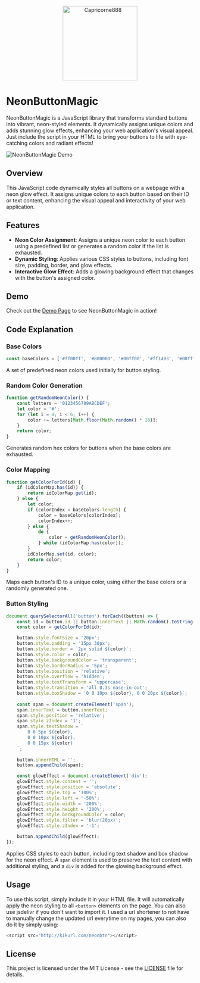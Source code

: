 <p align="center">
  <img src="http://checkthese.com/img/IMG_0160.PNG?3" alt="Capricorne888" width="200" height="200">
</p>

# NeonButtonMagic
NeonButtonMagic is a JavaScript library that transforms standard buttons into vibrant, neon-styled elements. It dynamically assigns unique colors and adds stunning glow effects, enhancing your web application's visual appeal. Just include the script in your HTML to bring your buttons to life with eye-catching colors and radiant effects!

![NeonButtonMagic Demo](http://checkthese.com/img/NeonButtonMagic.jpg)


## Overview

This JavaScript code dynamically styles all buttons on a webpage with a neon glow effect. It assigns unique colors to each button based on their ID or text content, enhancing the visual appeal and interactivity of your web application.

## Features

- **Neon Color Assignment**: Assigns a unique neon color to each button using a predefined list or generates a random color if the list is exhausted.
- **Dynamic Styling**: Applies various CSS styles to buttons, including font size, padding, border, and glow effects.
- **Interactive Glow Effect**: Adds a glowing background effect that changes with the button's assigned color.

## Demo

Check out the [Demo Page](http://checkthese.com/demo/NeonButtonMagic/) to see NeonButtonMagic in action!

## Code Explanation

### Base Colors

```javascript
const baseColors = ['#ff00ff', '#800080', '#00ff00', '#ff1493', '#00ffff'];
```

A set of predefined neon colors used initially for button styling.

### Random Color Generation

```javascript
function getRandomNeonColor() {
    const letters = '0123456789ABCDEF';
    let color = '#';
    for (let i = 0; i < 6; i++) {
        color += letters[Math.floor(Math.random() * 16)];
    }
    return color;
}
```

Generates random hex colors for buttons when the base colors are exhausted.

### Color Mapping

```javascript
function getColorForId(id) {
    if (idColorMap.has(id)) {
        return idColorMap.get(id);
    } else {
        let color;
        if (colorIndex < baseColors.length) {
            color = baseColors[colorIndex];
            colorIndex++;
        } else {
            do {
                color = getRandomNeonColor();
            } while (idColorMap.has(color));
        }
        idColorMap.set(id, color);
        return color;
    }
}
```

Maps each button's ID to a unique color, using either the base colors or a randomly generated one.

### Button Styling

```javascript
document.querySelectorAll('button').forEach((button) => {
    const id = button.id || button.innerText || Math.random().toString();
    const color = getColorForId(id);

    button.style.fontSize = '20px';
    button.style.padding = '15px 30px';
    button.style.border = `2px solid ${color}`;
    button.style.color = color;
    button.style.backgroundColor = 'transparent';
    button.style.borderRadius = '5px';
    button.style.position = 'relative';
    button.style.overflow = 'hidden';
    button.style.textTransform = 'uppercase';
    button.style.transition = 'all 0.3s ease-in-out';
    button.style.boxShadow = `0 0 10px ${color}, 0 0 20px ${color}`;
    
    const span = document.createElement('span');
    span.innerText = button.innerText;
    span.style.position = 'relative';
    span.style.zIndex = '1';
    span.style.textShadow = `
        0 0 5px ${color},
        0 0 10px ${color},
        0 0 15px ${color}
    `;
    
    button.innerHTML = '';
    button.appendChild(span);

    const glowEffect = document.createElement('div');
    glowEffect.style.content = '';
    glowEffect.style.position = 'absolute';
    glowEffect.style.top = '100%';
    glowEffect.style.left = '-50%';
    glowEffect.style.width = '200%';
    glowEffect.style.height = '200%';
    glowEffect.style.backgroundColor = color;
    glowEffect.style.filter = 'blur(20px)';
    glowEffect.style.zIndex = '-1';

    button.appendChild(glowEffect);
});
```

Applies CSS styles to each button, including text shadow and box shadow for the neon effect. A `span` element is used to preserve the text content with additional styling, and a `div` is added for the glowing background effect.

## Usage

To use this script, simply include it in your HTML file. It will automatically apply the neon styling to all `<button>` elements on the page. You can also use jsdelivr if you don't want to import it.
I used a url shortener to not have to manually change the updated url everytime on my pages, you can also do it by simply using:

```javascript
<script src="http://kikurl.com/neonbtn"></script> 
```

## License

This project is licensed under the MIT License - see the [LICENSE](LICENSE) file for details.
